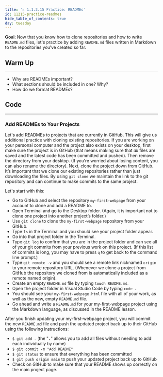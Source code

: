 ```yaml
---
title: '✏️ 1.1.2.15 Practice: READMEs'
id: 11215-practice-readmes
hide_table_of_contents: true
day: tuesday
---
```


**Goal**: Now that you know how to clone repositories and how to write `README.md` files, let's practice by adding `README.md` files written in Markdown to the repositories you've created so far.

## Warm Up
---

* Why are READMEs important?
* What sections should be included in one? Why?
* How do we format READMEs?

## Code
---
### Add READMEs to Your Projects

Let's add READMEs to projects that are currently in GitHub. This will give us additional practice with cloning existing repositories. 
If you are working on your personal computer and the project also exists on your desktop, first make sure the project is in GitHub (that means making sure that _all_ files are saved and the latest code has been committed and pushed). Then remove the directory from your desktop. (If you're worried about losing content, you can also rename the directory). Next, clone the project down from GitHub. It’s important that we clone our existing repositories rather than just downloading the files. By using `git clone` we maintain the link to the git repository and can continue to make commits to the same project.

Let's start with this:

* Go to GitHub and select the repository `my-first-webpage` from your account to clone and add a README to.
* Open Terminal and go to the Desktop folder. (Again, it is important not to clone one project into another project’s folder.)
* Use `git clone` to clone the `my-first-webpage` repository from your GitHub.
* Type `ls` in the Terminal and you should see your project folder appear.
* Go into that project folder in the Terminal.
* Type `git log` to confirm that you are in the project folder and can see all of your git commits from your previous work on this project. (If this list of commits is long, you may have to press `q` to get back to the command line prompt.)
* Type `git remote -v` and you should see a remote link nicknamed `origin` to your remote repository URL. (Whenever we clone a project from GitHub the repository we cloned from is automatically included as a remote named origin).
* Create an empty `README.md` file by typing `touch README.md`.
* Open the project folder in Visual Studio Code by typing `code .`
* You should see your `my-first-webpage.html` file with all of your work, as well as the new, empty `README.md` file.
* Go ahead and write a `README.md` for your my-first-webpage project using the Markdown language, as discussed in the README lesson.

After you finish updating your my-first-webpage project, you will commit the new `README.md` file and push the updated project back up to their GitHub using the following instructions:

* `$ git add .` (the "**`.`**" allows you to add all files without needing to add each individually by name)
* `$ git commit -m "Add README"`
* `$ git status` to ensure that everything has been committed
* `$ git push origin main` to push your updated project back up to GitHub
* Check on GitHub to make sure that your README shows up correctly on the main project page.

